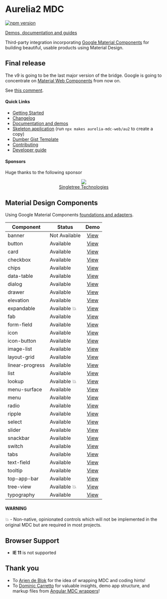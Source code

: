 # Aurelia2 MDC

[![npm version](https://badge.fury.io/js/%40aurelia-mdc-web%2Fbase.svg)](https://badge.fury.io/js/%40aurelia-mdc-web%2Fbase)

[Demos, documentation and guides](https://aurelia-ui-toolkits.github.io/aurelia-mdc-web-au2-demo/)

Third-party integration incorporating [Google Material Components](https://github.com/material-components/material-components-web) for building beautiful, usable products using Material Design.

## Final release

The v9 is going to be the last major version of the bridge. Google is going to concentrate on [Material Web Components](https://github.com/material-components/material-web) from now on.

See [this comment](https://github.com/material-components/material-components-web/issues/7583#issuecomment-1079282375).

#### Quick Links
*  [Getting Started](https://aurelia-mdc-web-au2.balaganskiy.pro/#/getting-started)
*  [Changelog](https://github.com/aurelia-ui-toolkits/aurelia-mdc-web/blob/v2/docs/CHANGELOG.md)
*  [Documentation and demos](https://aurelia-mdc-web-au2.balaganskiy.pro/)
*  [Skeleton application](https://github.com/aurelia-mdc-web/au2/) (run `npx makes aurelia-mdc-web/au2` to create a copy)
*  [Dumber Gist Template](https://gist.dumber.app/?gist=ca0cfc47e375e4b37363eeb407eb2859)
*  [Contributing](https://github.com/aurelia-ui-toolkits/aurelia-mdc-web/blob/master/CONTRIBUTING.md)
*  [Developer guide](https://github.com/aurelia-ui-toolkits/aurelia-mdc-web/blob/master/docs/developer.md)

#### Sponsors
Huge thanks to the following sponsor

<p align="center">
  <a href="https://singletreetech.com/" target="_blank"><img src="https://avatars.githubusercontent.com/u/87871325?s=50"></a>
  <br>
  <a href="https://singletreetech.com/" target="_blank">Singletree Technologies</a>
</p>

## Material Design Components
Using Google Material Components [foundations and adapters](https://github.com/material-components/material-components-web/blob/master/docs/integrating-into-frameworks.md#the-advanced-approach-using-foundations-and-adapters).

| Component  | Status  | Demo |
| ---------- | ------- | :------: |
| banner | Not Available | [View](https://aurelia-mdc-web-au2.balaganskiy.pro/#/banner) |
| button | Available | [View](https://aurelia-mdc-web-au2.balaganskiy.pro/#/button) |
| card | Available | [View](https://aurelia-mdc-web-au2.balaganskiy.pro/#/card) |
| checkbox | Available | [View](https://aurelia-mdc-web-au2.balaganskiy.pro/#/checkbox) |
| chips | Available | [View](https://aurelia-mdc-web-au2.balaganskiy.pro/#/chips) |
| data-table | Available | [View](https://aurelia-mdc-web-au2.balaganskiy.pro/#/data-table) |
| dialog | Available | [View](https://aurelia-mdc-web-au2.balaganskiy.pro/#/dialog) |
| drawer | Available | [View](https://aurelia-mdc-web-au2.balaganskiy.pro/#/drawer) |
| elevation | Available | [View](https://aurelia-mdc-web-au2.balaganskiy.pro/#/elevation) |
| expandable | Available :boom: | [View](https://aurelia-mdc-web-au2.balaganskiy.pro/#/expandable) |
| fab | Available | [View](https://aurelia-mdc-web-au2.balaganskiy.pro/#/fab) |
| form-field | Available | [View](https://aurelia-mdc-web-au2.balaganskiy.pro/#/form-field) |
| icon | Available | [View](https://aurelia-mdc-web-au2.balaganskiy.pro/#/icon) |
| icon-button | Available | [View](https://aurelia-mdc-web-au2.balaganskiy.pro/#/icon-button) |
| image-list | Available | [View](https://aurelia-mdc-web-au2.balaganskiy.pro/#/image-list) |
| layout-grid | Available | [View](https://aurelia-mdc-web-au2.balaganskiy.pro/#/layout-grid) |
| linear-progress | Available | [View](https://aurelia-mdc-web-au2.balaganskiy.pro/#/linear-progress) |
| list | Available | [View](https://aurelia-mdc-web-au2.balaganskiy.pro/#/list) |
| lookup | Available :boom: | [View](https://aurelia-mdc-web-au2.balaganskiy.pro/#/lookup) |
| menu-surface | Available | [View](https://aurelia-mdc-web-au2.balaganskiy.pro/#/menu-surface) |
| menu | Available | [View](https://aurelia-mdc-web-au2.balaganskiy.pro/#/menu) |
| radio | Available | [View](https://aurelia-mdc-web-au2.balaganskiy.pro/#/radio) |
| ripple | Available | [View](https://aurelia-mdc-web-au2.balaganskiy.pro/#/ripple) |
| select | Available | [View](https://aurelia-mdc-web-au2.balaganskiy.pro/#/select) |
| slider | Available | [View](https://aurelia-mdc-web-au2.balaganskiy.pro/#/slider) |
| snackbar | Available | [View](https://aurelia-mdc-web-au2.balaganskiy.pro/#/snackbar) |
| switch | Available | [View](https://aurelia-mdc-web-au2.balaganskiy.pro/#/switch) |
| tabs | Available | [View](https://aurelia-mdc-web-au2.balaganskiy.pro/#/tabs) |
| text-field | Available | [View](https://aurelia-mdc-web-au2.balaganskiy.pro/#/text-field) |
| tooltip | Available | [View](https://aurelia-mdc-web-au2.balaganskiy.pro/#/tooltip) |
| top-app-bar | Available | [View](https://aurelia-mdc-web-au2.balaganskiy.pro/#/top-app-bar) |
| tree-view | Available :boom: | [View](https://aurelia-mdc-web-au2.balaganskiy.pro/#/tree-view) |
| typography | Available | [View](https://aurelia-mdc-web-au2.balaganskiy.pro/#/typography) |

#### WARNING
:boom: - Non-native, opinionated controls which will not be implemented in the original MDC but are required in most projects.

## Browser Support

- **IE 11** is not supported

## Thank you
* To [Arjen de Blok](https://github.com/arjendeblok) for the idea of wrapping MDC and coding hints!
* To [Dominic Carretto](https://github.com/trimox) for valuable insights, demo app structure, and markup files from [Angular MDC wrappers](https://github.com/trimox/angular-mdc-web)!

